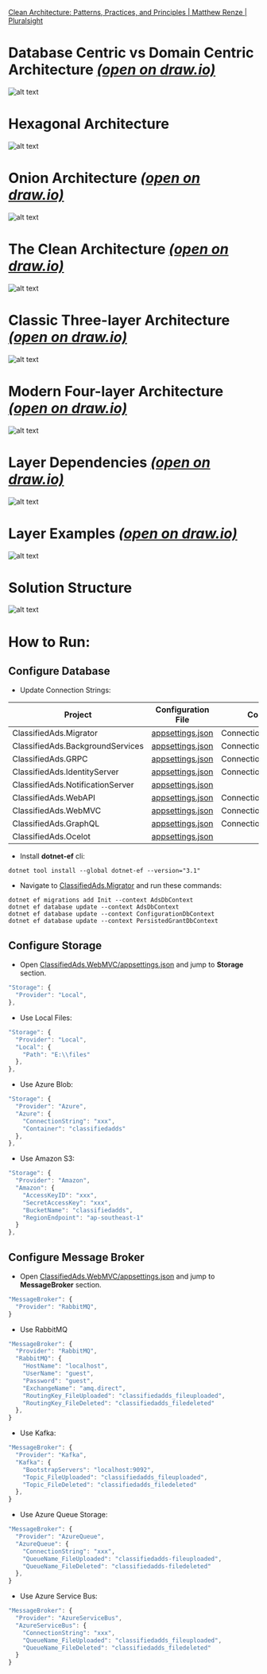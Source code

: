 [Clean Architecture: Patterns, Practices, and Principles | Matthew Renze | Pluralsight](https://app.pluralsight.com/library/courses/clean-architecture-patterns-practices-principles/table-of-contents)

# Database Centric vs Domain Centric Architecture [*(open on draw.io)*](https://www.draw.io/#Uhttps%3A%2F%2Fraw.githubusercontent.com%2Fphongnguyend%2FPractical.CleanArchitecture%2Fmaster%2Fdocs%2Fimgs%2Fdatabase-centrics-vs-domain-centric-architecture.drawio)
![alt text](/docs/imgs/database-centrics-vs-domain-centric-architecture.png)

# Hexagonal Architecture
![alt text](/docs/imgs/hexagonal-architecture.png)

# Onion Architecture [*(open on draw.io)*](https://www.draw.io/#Uhttps%3A%2F%2Fraw.githubusercontent.com%2Fphongnguyend%2FPractical.CleanArchitecture%2Fmaster%2Fdocs%2Fimgs%2Fonion-architecture.drawio)
![alt text](/docs/imgs/onion-architecture.png)

# The Clean Architecture [*(open on draw.io)*](https://www.draw.io/#Uhttps%3A%2F%2Fraw.githubusercontent.com%2Fphongnguyend%2FPractical.CleanArchitecture%2Fmaster%2Fdocs%2Fimgs%2Fthe-clean-architecture.drawio)
![alt text](/docs/imgs/the-clean-architecture.png)


# Classic Three-layer Architecture [*(open on draw.io)*](https://www.draw.io/#Uhttps%3A%2F%2Fraw.githubusercontent.com%2Fphongnguyend%2FPractical.CleanArchitecture%2Fmaster%2Fdocs%2Fimgs%2Fclassic-three-layer-architecture.drawio)
![alt text](/docs/imgs/classic-three-layer-architecture.png)


# Modern Four-layer Architecture [*(open on draw.io)*](https://www.draw.io/#Uhttps%3A%2F%2Fraw.githubusercontent.com%2Fphongnguyend%2FPractical.CleanArchitecture%2Fmaster%2Fdocs%2Fimgs%2Fmodern-four-layer-architecture.drawio)
![alt text](/docs/imgs/modern-four-layer-architecture.png)


# Layer Dependencies [*(open on draw.io)*](https://www.draw.io/#Uhttps%3A%2F%2Fraw.githubusercontent.com%2Fphongnguyend%2FPractical.CleanArchitecture%2Fmaster%2Fdocs%2Fimgs%2Flayer-dependencies.drawio)
![alt text](/docs/imgs/layer-dependencies.png)

# Layer Examples [*(open on draw.io)*](https://www.draw.io/#Uhttps%3A%2F%2Fraw.githubusercontent.com%2Fphongnguyend%2FPractical.CleanArchitecture%2Fmaster%2Fdocs%2Fimgs%2Flayer-examples.drawio)
![alt text](/docs/imgs/layer-examples.png)

# Solution Structure
![alt text](/docs/imgs/code-solution-structure.png)

# How to Run:

## Configure Database

- Update Connection Strings:

| Project  | Configuration File | Configuration Key |
| -------- | ------------------ | ----------------- |
| ClassifiedAds.Migrator | [appsettings.json](/src/ClassifiedAds.Projects/ClassifiedAds.Migrator/appsettings.json) | ConnectionStrings:ClassifiedAds |
| ClassifiedAds.BackgroundServices | [appsettings.json](/src/ClassifiedAds.Projects/ClassifiedAds.BackgroundServices/appsettings.json) | ConnectionStrings:ClassifiedAds |
| ClassifiedAds.GRPC | [appsettings.json](/src/ClassifiedAds.Projects/ClassifiedAds.GRPC/appsettings.json) | ConnectionStrings:ClassifiedAds |
| ClassifiedAds.IdentityServer | [appsettings.json](/src/ClassifiedAds.Projects/ClassifiedAds.IdentityServer/appsettings.json) | ConnectionStrings:ClassifiedAds |
| ClassifiedAds.NotificationServer | [appsettings.json](/src/ClassifiedAds.Projects/ClassifiedAds.NotificationServer/appsettings.json) | |
| ClassifiedAds.WebAPI | [appsettings.json](/src/ClassifiedAds.Projects/ClassifiedAds.WebAPI/appsettings.json) | ConnectionStrings:ClassifiedAds |
| ClassifiedAds.WebMVC | [appsettings.json](/src/ClassifiedAds.Projects/ClassifiedAds.WebMVC/appsettings.json) | ConnectionStrings:ClassifiedAds |
| ClassifiedAds.GraphQL | [appsettings.json](/src/ClassifiedAds.Projects/ClassifiedAds.GraphQL/appsettings.json) | ConnectionStrings:ClassifiedAds |
| ClassifiedAds.Ocelot | [appsettings.json](/src/ClassifiedAds.Projects/ClassifiedAds.Ocelot/appsettings.json) |  |

- Install **dotnet-ef** cli:
```
dotnet tool install --global dotnet-ef --version="3.1"
```
- Navigate to [ClassifiedAds.Migrator](/src/ClassifiedAds.Projects/ClassifiedAds.Migrator/) and run these commands:
```
dotnet ef migrations add Init --context AdsDbContext
dotnet ef database update --context AdsDbContext
dotnet ef database update --context ConfigurationDbContext
dotnet ef database update --context PersistedGrantDbContext
```

## Configure Storage

- Open [ClassifiedAds.WebMVC/appsettings.json](/src/ClassifiedAds.Projects/ClassifiedAds.WebMVC/appsettings.json) and jump to **Storage** section.
```js
"Storage": {
  "Provider": "Local",
},
```

- Use Local Files:
```js
"Storage": {
  "Provider": "Local",
  "Local": {
    "Path": "E:\\files"
  },
},
```

- Use Azure Blob:
```js
"Storage": {
  "Provider": "Azure",
  "Azure": {
    "ConnectionString": "xxx",
    "Container": "classifiedadds"
  },
},
```

- Use Amazon S3:
```js
"Storage": {
  "Provider": "Amazon",
  "Amazon": {
    "AccessKeyID": "xxx",
    "SecretAccessKey": "xxx",
    "BucketName": "classifiedadds",
    "RegionEndpoint": "ap-southeast-1"
  }
},
```

## Configure Message Broker

- Open [ClassifiedAds.WebMVC/appsettings.json](/src/ClassifiedAds.Projects/ClassifiedAds.WebMVC/appsettings.json) and jump to **MessageBroker** section.
```js
"MessageBroker": {
  "Provider": "RabbitMQ",
}
```

- Use RabbitMQ
```js
"MessageBroker": {
  "Provider": "RabbitMQ",
  "RabbitMQ": {
    "HostName": "localhost",
    "UserName": "guest",
    "Password": "guest",
    "ExchangeName": "amq.direct",
    "RoutingKey_FileUploaded": "classifiedadds_fileuploaded",
    "RoutingKey_FileDeleted": "classifiedadds_filedeleted"
  },
}
```

- Use Kafka:
```js
"MessageBroker": {
  "Provider": "Kafka",
  "Kafka": {
    "BootstrapServers": "localhost:9092",
    "Topic_FileUploaded": "classifiedadds_fileuploaded",
    "Topic_FileDeleted": "classifiedadds_filedeleted"
  },
}
```

- Use Azure Queue Storage:
```js
"MessageBroker": {
  "Provider": "AzureQueue",
  "AzureQueue": {
    "ConnectionString": "xxx",
    "QueueName_FileUploaded": "classifiedadds-fileuploaded",
    "QueueName_FileDeleted": "classifiedadds-filedeleted"
  },
}
```

- Use Azure Service Bus:
```js
"MessageBroker": {
  "Provider": "AzureServiceBus",
  "AzureServiceBus": {
    "ConnectionString": "xxx",
    "QueueName_FileUploaded": "classifiedadds_fileuploaded",
    "QueueName_FileDeleted": "classifiedadds_filedeleted"
  }
}
```
